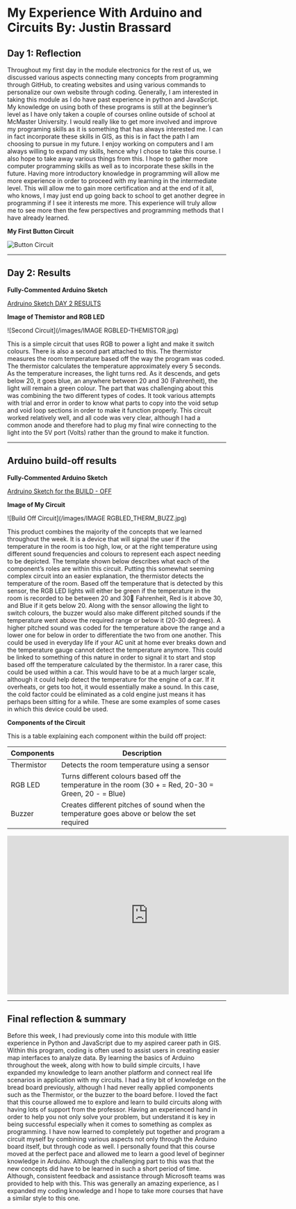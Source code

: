 # My Experience With Arduino and Circuits By: Justin Brassard

## Day 1: Reflection

Throughout my first day in the module electronics for the rest of us, we discussed various aspects connecting many concepts from programming through GitHub, to creating websites and using various commands to personalize our own website through coding. Generally, I am interested in taking this module as I do have past experience in python and JavaScript. My knowledge on using both of these programs is still at the beginner’s level as I have only taken a couple of courses online outside of school at McMaster University. I would really like to get more involved and improve my programing skills as it is something that has always interested me. I can in fact incorporate these skills in GIS, as this is in fact the path I am choosing to pursue in my future. I enjoy working on computers and I am always willing to expand my skills, hence why I chose to take this course. I also hope to take away various things from this. I hope to gather more computer programming skills as well as to incorporate these skills in the future. Having more introductory knowledge in programming will allow me more experience in order to proceed with my learning in the intermediate level. This will allow me to gain more certification and at the end of it all, who knows, I may just end up going back to school to get another degree in programming if I see it interests me more. This experience will truly allow me to see more then the few perspectives and programming methods that I have already learned. 


**My First Button Circuit**

![Button Circuit](images/IMG_20200520_192045.jpg)

------------------------------------------------------------------------------------------------------------------------------

## Day 2: Results

**Fully-Commented Arduino Sketch**

[Ardruino Sketch DAY 2 RESULTS](https://github.com/inspire-1a03/intersession-2020-JustinBrassard/blob/master/docs/RGB_LIGHT_WITH_THEMO.ino)


**Image of Themistor and RGB LED**


![Second Circuit](/images/IMAGE RGBLED-THEMISTOR.jpg)

This is a simple circuit that uses RGB to power a light and make it switch colours. There is also a second part attached to this. The thermistor measures the room temperature based off the way the program was coded. The thermistor calculates the temperature approximately every 5 seconds. As the temperature increases, the light turns red. As it descends, and gets below 20, it goes blue, an anywhere between 20 and 30 (Fahrenheit), the light will remain a green colour. The part that was challenging about this was combining the two different types of codes. It took various attempts with trial and error in order to know what parts to copy into the void setup and void loop sections in order to make it function properly. This circuit worked relatively well, and all code was very clear, although I had a common anode and therefore had to plug my final wire connecting to the light into the 5V port (Volts) rather than the ground to make it function. 

------------------------------------------------------------------------------------------------------------------------------

## Arduino build-off results

**Fully-Commented Arduino Sketch**

[Ardruino Sketch for the BUILD - OFF](https://github.com/inspire-1a03/intersession-2020-JustinBrassard/blob/master/docs/RGB_LIGHT_THERMI_BUZZ.ino)

**Image of My Circuit**

![Build Off Circuit](/images/IMAGE RGBLED_THERM_BUZZ.jpg)

This product combines the majority of the concepts that we learned throughout the week. It is a device that will signal the user if the temperature in the room is too high, low, or at the right temperature using different sound frequencies and colours to represent each aspect needing to be depicted. The template shown below describes what each of the component’s roles are within this circuit.  Putting this somewhat seeming complex circuit into an easier explanation, the thermistor detects the temperature of the room. Based off the temperature that is detected by this sensor, the RGB LED lights will either be green if the temperature in the room is recorded to be between 20 and 30 Fahrenheit, Red is it above 30, and Blue if it gets below 20. Along with the sensor allowing the light to switch colours, the buzzer would also make different pitched sounds if the temperature went above the required range or below it (20-30 degrees). A higher pitched sound was coded for the temperature above the range and a lower one for below in order to differentiate the two from one another. This could be used in everyday life if your AC unit at home ever breaks down and the temperature gauge cannot detect the temperature anymore. This could be linked to something of this nature in order to signal it to start and stop based off the temperature calculated by the thermistor. In a rarer case, this could be used within a car. This would have to be at a much larger scale, although it could help detect the temperature for the engine of a car. If it overheats, or gets too hot, it would essentially make a sound. In this case, the cold factor could be eliminated as a cold engine just means it has perhaps been sitting for a while. These are some examples of some cases in which this device could be used.

**Components of the Circuit**

This is a table explaining each component within the build off project:

|   Components     | Description |
|------------------|-------------|
|   Thermistor     | Detects the room temperature using a sensor|
|    RGB LED       | Turns different colours based off the temperature in the room (30 + = Red, 20-30 = Green, 20 - = Blue)|
|     Buzzer       | Creates different pitches of sound when the temperature goes above or below the set required|



<iframe width="648" height="365" src="https://www.youtube.com/embed/EZL8S-n6DTc" frameborder="0" allow="accelerometer; autoplay; encrypted-media; gyroscope; picture-in-picture" allowfullscreen></iframe>

------------------------------------------------------------------------------------------------------------------------------

## Final reflection & summary

Before this week, I had previously come into this module with little experience in Python and JavaScript due to my aspired career path in GIS. Within this program, coding is often used to assist users in creating easier map interfaces to analyze data. By learning the basics of Arduino throughout the week, along with how to build simple circuits, I have expanded my knowledge to learn another platform and connect real life scenarios in application with my circuits. I had a tiny bit of knowledge on the bread board previously, although I had never really applied components such as the Thermistor, or the buzzer to the board before. I loved the fact that this course allowed me to explore and learn to build circuits along with having lots of support from the professor. Having an experienced hand in order to help you not only solve your problem, but understand it is key in being successful especially when it comes to something as complex as programming. I have now learned to completely put together and program a circuit myself by combining various aspects not only through the Arduino board itself, but through code as well. I personally found that this course moved at the perfect pace and allowed me to learn a good level of beginner knowledge in Arduino. Although the challenging part to this was that the new concepts did have to be learned in such a short period of time. Although, consistent feedback and assistance through Microsoft teams was provided to help with this. This was generally an amazing experience, as I expanded my coding knowledge and I hope to take more courses that have a similar style to this one.
